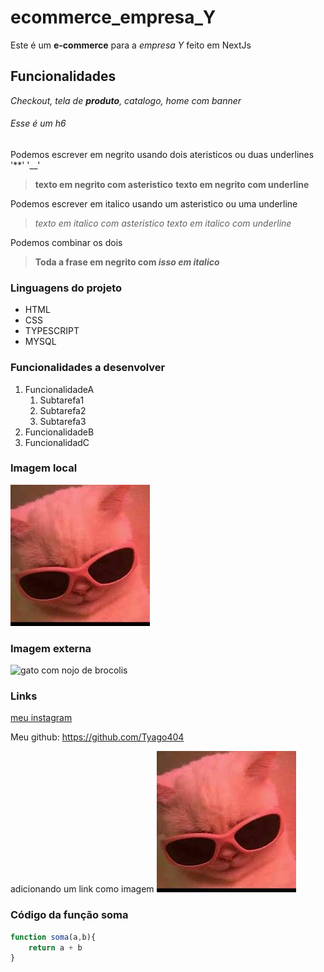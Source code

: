 # ecommerce_empresa_Y
Este é um **e-commerce** para a *empresa Y* feito em NextJs

## Funcionalidades
_Checkout, tela de **produto**, catalogo, home com banner_

###### Esse é um h6


Podemos escrever em negrito usando dois ateristicos ou duas underlines '**' '__'
> **texto em negrito com asteristico** __texto em negrito com underline__

Podemos escrever em italico usando um asteristico ou uma underline 
>*texto em italico com asteristico* _texto em italico com underline_

Podemos combinar os dois
>**Toda a frase em negrito com _isso em italico_**

### Linguagens do projeto

* HTML
* CSS
* TYPESCRIPT
* MYSQL

### Funcionalidades a desenvolver 

1. FuncionalidadeA
    1. Subtarefa1
    2. Subtarefa2
    3. Subtarefa3
2. FuncionalidadeB
3. FuncionalidadC


### Imagem local

![gatinho fofo de óculos](img/gatinho.jpeg)

### Imagem externa
![gato com nojo de brocolis](https://pt.quizur.com/_image?href=https://img.quizur.com/f/img6254a041504a05.29914252.jpg?lastEdited=1649713228&w=600&h=600&f=webp)

### Links

[meu instagram](https://www.instagram.com/tyago404/)


Meu github: https://github.com/Tyago404

adicionando um link como imagem
[![gatinho fofo de óculos](img/gatinho.jpeg)]( https://github.com/Tyago404)


### Código da função soma

```Javascript
function soma(a,b){
    return a + b 
}

```